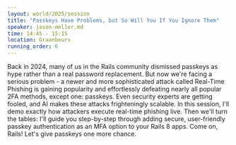 ```yaml
---
layout: world/2025/session
title: "Passkeys Have Problems, but So Will You If You Ignore Them"
speaker: jason-meller.md
time: 14:45 - 15:15
location: Graanbeurs
running_order: 6
---
```


Back in 2024, many of us in the Rails community dismissed passkeys as hype rather than a real password replacement. But now we're facing a serious problem - a newer and more sophisticated attack called Real-Time Phishing is gaining popularity and effortlessly defeating nearly all popular 2FA methods, except one: passkeys. Even security experts are getting fooled, and AI makes these attacks frighteningly scalable. In this session, I'll demo exactly how attackers execute real-time phishing live. Then we'll turn the tables: I'll guide you step-by-step through adding secure, user-friendly passkey authentication as an MFA option to your Rails 8 apps. Come on, Rails! Let's give passkeys one more chance.
